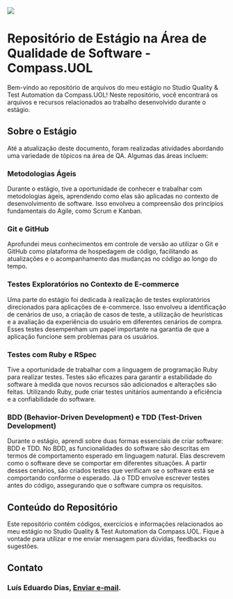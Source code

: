 <img src="https://media.licdn.com/dms/image/C4D16AQElB0y1d5svPg/profile-displaybackgroundimage-shrink_200_800/0/1658867832742?e=2147483647&v=beta&t=i56I1rSG-TTCSP6hZbam6Wo9gwZINgRKqeXGKuCwP0w" tittle="compass.uol">

# Repositório de Estágio na Área de Qualidade de Software - Compass.UOL

Bem-vindo ao repositório de arquivos do meu estágio no Studio Quality & Test Automation da Compass.UOL! Neste repositório, você encontrará os arquivos e recursos relacionados ao trabalho desenvolvido durante o estágio.

## Sobre o Estágio

Até a atualização deste documento, foram realizadas atividades abordando uma variedade de tópicos na área de QA. Algumas das áreas incluem:

### Metodologias Ágeis

Durante o estágio, tive a oportunidade de conhecer e trabalhar com metodologias ágeis, aprendendo como elas são aplicadas no contexto de desenvolvimento de software. Isso envolveu a compreensão dos princípios fundamentais do Agile, como Scrum e Kanban.

### Git e GitHub

Aprofundei meus conhecimentos em controle de versão ao utilizar o Git e GitHub como plataforma de hospedagem de código, facilitando as atualizações e o acompanhamento das mudanças no código ao longo do tempo.

### Testes Exploratórios no Contexto de E-commerce

Uma parte do estágio foi dedicada à realização de testes exploratórios direcionados para aplicações de e-commerce. Isso envolveu a identificação de cenários de uso, a criação de casos de teste, a utilização de heurísticas e a avaliação da experiência do usuário em diferentes cenários de compra. Esses testes desempenham um papel importante na garantia de que a aplicação funcione sem problemas para os usuários.

### Testes com Ruby e RSpec

Tive a oportunidade de trabalhar com a linguagem de programação Ruby para realizar testes. Testes são eficazes para garantir a estabilidade do software à medida que novos recursos são adicionados e alterações são feitas. Utilizando Ruby, pude criar testes unitários aumentando a eficiência e a confiabilidade do software.

### BDD (Behavior-Driven Development) e TDD (Test-Driven Development)

Durante o estágio, aprendi sobre duas formas essenciais de criar software: BDD e TDD. No BDD, as funcionalidades do software são descritas em termos de comportamento esperado em linguagem natural. Elas descrevem como o software deve se comportar em diferentes situações. A partir desses cenários, são criados testes que verificam se o software está se comportando conforme o esperado.
Já o TDD envolve escrever testes antes do código, assegurando que o software cumpra os requisitos.

## Conteúdo do Repositório

Este repositório contém códigos, exercícios e informações relacionados ao meu estágio no Studio Quality & Test Automation da Compass.UOL. Fique à vontade para utilizar e me enviar mensagem para dúvidas, feedbacks ou sugestões.

## Contato
### Luís Eduardo Dias, [Enviar e-mail](mailto:luis.dias.pb@compasso.com.br).
